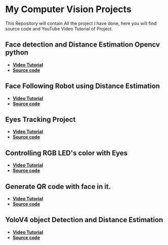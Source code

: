 # My Computer Vision Projects
This Repository will contain All the project I have done, here you will find source code and YouTube Video Tutorial of Project.

## Face detection and Distance Estimation Opencv python
- [**Video Tutorial**](https://youtu.be/zzJfAw3ASzY)
- [**Source code**]() 

## Face Following Robot using Distance Estimation
- [**Video Tutorial**](https://youtu.be/5FSOZe96kNg)
- [**Source code**]() 

## Eyes Tracking Project 
- [**Video Tutorial**](https://youtu.be/obKG1SXp76Y)
- [**Source code**]() 

## Controlling RGB LED's color with Eyes 
- [**Video Tutorial**](https://youtu.be/3YDlCRS1pes)
- [**Source code**]() 

## Generate QR code with face in it.
- [**Video Tutorial**](https://youtu.be/a1fVxW942ZQ)
- [**Source code**]() 

## YoloV4 object Detection and Distance Estimation 
- [**Video Tutorial**](https://youtu.be/FcRCwTgYXJw)
- [**Source code**]() 
